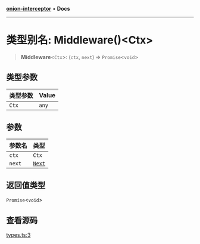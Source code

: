 [**onion-interceptor**](../README.md) • **Docs**

***

# 类型别名: Middleware()\<Ctx\>

> **Middleware**\<`Ctx`\>: (`ctx`, `next`) => `Promise`\<`void`\>

## 类型参数

| 类型参数 | Value |
| :------ | :------ |
| `Ctx` | `any` |

## 参数

| 参数名 | 类型 |
| :------ | :------ |
| `ctx` | `Ctx` |
| `next` | [`Next`](Next.md) |

## 返回值类型

`Promise`\<`void`\>

## 查看源码

[types.ts:3](https://github.com/coverjs/onion-interceptor/blob/d78f7a0ebce89e605082747d9c7461d8b8bdb161/packages/core/src/types.ts#L3)
